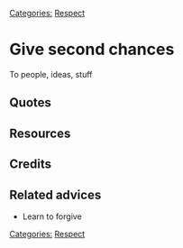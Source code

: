 [Categories:](../Categories/index.md) [Respect](../Categories/Respect.md)
# Give second chances

To people, ideas, stuff

## Quotes

## Resources

## Credits

## Related advices

- Learn to forgive

[Categories:](../Categories/index.md) [Respect](../Categories/Respect.md)